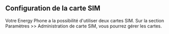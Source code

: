 ## Configuration de la carte SIM
Votre Energy Phone a la possibilité d'utiliser deux cartes SIM. Sur la section Paramètres >> Administration de carte SIM, vous pourrez gérer les cartes.
